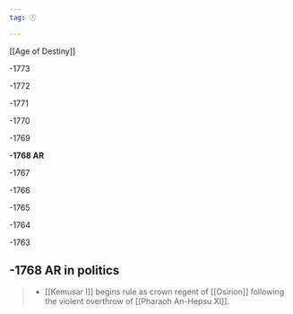 ```yaml
---
tag: 🕛

---
```

[[Age of Destiny]]


-1773

-1772

-1771

-1770

-1769

**-1768 AR**

-1767

-1766

-1765

-1764

-1763



## -1768 AR in politics

>  - [[Kemusar I]] begins rule as crown regent of [[Osirion]] following the violent overthrow of [[Pharaoh An-Hepsu XI]].






